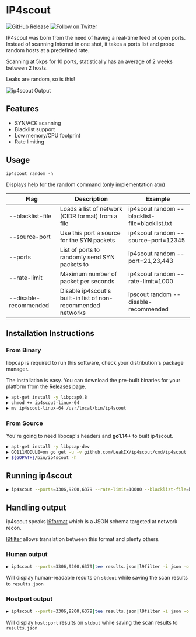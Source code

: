 # IP4scout

[![GitHub Release](https://img.shields.io/github/v/release/LeakIX/ip4scout)](https://github.com/LeakIX/ip4scout/releases)
[![Follow on Twitter](https://img.shields.io/twitter/follow/leak_ix.svg?logo=twitter)](https://twitter.com/leak_ix)

IP4scout was born from the need of having a real-time feed of open ports.
Instead of scanning Internet in one shot, it takes a ports list and probe random hosts at a predefined rate.

Scanning at 5kps for 10 ports, statistically has an average of 2 weeks between 2 hosts.

Leaks are random, so is this!

![ip4scout Output](https://i.imgur.com/GoUOXL8.gif)

## Features

- SYN/ACK scanning
- Blacklist support
- Low memory/CPU footprint
- Rate limiting

## Usage

```
ip4scout random -h
```

Displays help for the random command (only implementation atm)

|Flag           |Description  |Example|
|-----------------------|-------------------------------------------------------|-------------------------------|
|--blacklist-file     |Loads a list of network (CIDR format) from a file |ip4scout random --blacklist-file=blacklist.txt|
|--source-port        |Use this port a source for the SYN packets |ip4scout random --source-port=12345|
|--ports              |List of ports to randomly send SYN packets to|ip4scout random --port=21,23,443
|--rate-limit         |Maximum number of packet per seconds|ip4scout random --rate-limit=1000|
|--disable-recommended|Disable ip4scout's built-in list of non-recommended networks|ipscout random --disable-recommended|

## Installation Instructions

### From Binary

libpcap is required to run this software, check your distribution's package manager.

The installation is easy. You can download the pre-built binaries for your platform from the [Releases](https://github.com/LeakIX/ip4scout/releases/) page.

```sh
▶ apt-get install -y libpcap0.8
▶ chmod +x ip4scout-linux-64
▶ mv ip4scout-linux-64 /usr/local/bin/ip4scout
```

### From Source

You're going to need libpcap's headers and **go1.14+** to built ip4scout.

```sh
▶ apt-get install -y libpcap-dev
▶ GO111MODULE=on go get -u -v github.com/LeakIX/ip4scout/cmd/ip4scout
▶ ${GOPATH}/bin/ip4scout -h
```

## Running ip4scout

```sh
▶ ip4scout --ports=3306,9200,6379 --rate-limit=10000 --blacklist-file=blacklist.txt
```

## Handling output

ip4scout speaks [l9format](https://github.com/LeakIX/l9filter) which is a JSON schema targeted at network recon.

[l9filter](https://github.com/LeakIX/l9filter) allows translation between this format and plenty others.

### Human output

```sh 
▶ ip4scout --ports=3306,9200,6379|tee results.json|l9filter -i json -o human
```

Will display human-readable results on `stdout` while saving the scan results to `results.json` 


### Hostport output

```sh 
▶ ip4scout --ports=3306,9200,6379|tee results.json|l9filter -i json -o hostport
```

Will display `host:port` results on `stdout` while saving the scan results to `results.json` 